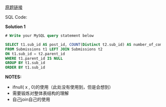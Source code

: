 [原题链接](https://leetcode-cn.com/problems/number-of-comments-per-post/)

SQL Code:

**Solution 1**

```sql
# Write your MySQL query statement below

SELECT t1.sub_id AS post_id, COUNT(Distinct t2.sub_id) AS number_of_comments
FROM Submissions t1 LEFT JOIN Submissions t2
ON t1.sub_id = t2.parent_id
WHERE t1.parent_id IS NULL
GROUP BY t1.sub_id
ORDER BY t1.sub_id

```
**NOTES:**
- ifnull( x , 0)的使用（此处没有使用到，但是会想到）
- 需要锻炼对整体表结构的理解
- 自己join自己的使用
